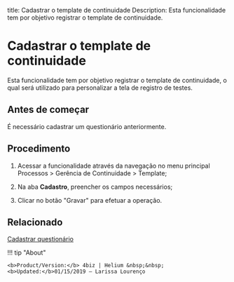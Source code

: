 title: Cadastrar o template de continuidade
Description: Esta funcionalidade tem por objetivo registrar o template de continuidade.
# Cadastrar o template de continuidade

Esta funcionalidade tem por objetivo registrar o template de continuidade, o qual será utilizado para personalizar a tela de registro de testes.

Antes de começar
--------------------

É necessário cadastrar um questionário anteriormente.

Procedimento
----------------

1.  Acessar a funcionalidade através da navegação no menu principal Processos \>
    Gerência de Continuidade \> Template;

2.  Na aba **Cadastro**, preencher os campos necessários;

3.  Clicar no botão "Gravar" para efetuar a operação.

Relacionado
----------------

[Cadastrar questionário](/pt-br/4biz-helium/platform-administration/questionnaires/questionaires-management/register-questionnaire.html)

<!-- <i class='fa fa-youtube-play  fa-2x' style='color:#97ce17;vertical-align: middle;'> </i> [Video Library](https://www.youtube.com/playlist?list=PLB5qK2uzf2RPHLLyCQ9CqOeIt08azAa6k)'
-->
!!! tip "About"

    <b>Product/Version:</b> 4biz | Helium &nbsp;&nbsp;
    <b>Updated:</b>01/15/2019 – Larissa Lourenço

